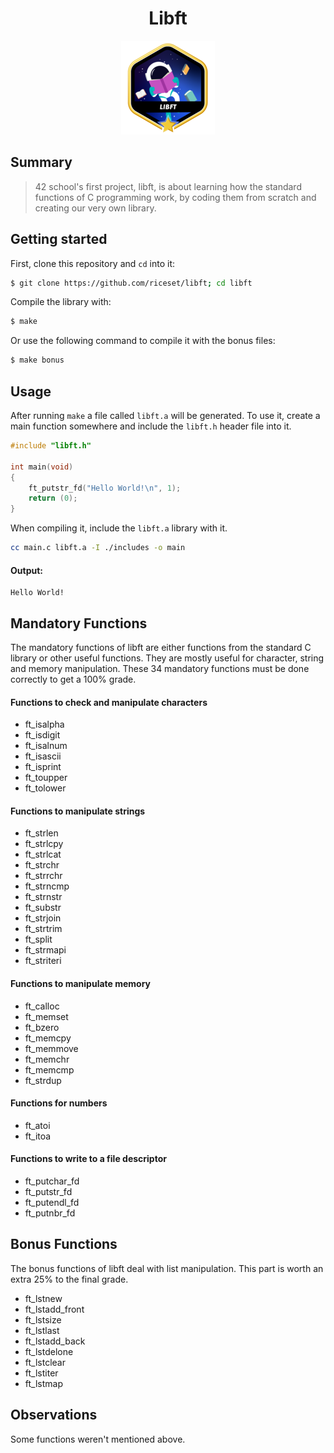 <h1 align="center">
	Libft
</h1>

<p align="center">
    <img src="https://github.com/riceset/riceset/blob/main/42_badges/libftm.png" />
</p>

## Summary
> 42 school's first project, libft, is about learning how
> the standard functions of C programming work, by coding
> them from scratch and creating our very own library.

## Getting started
First, clone this repository and `cd` into it:

```zsh
$ git clone https://github.com/riceset/libft; cd libft
```

Compile the library with:

```zsh
$ make
```

Or use the following command to compile it with the bonus files:

```zsh
$ make bonus
```

## Usage
After running `make` a file called `libft.a` will be generated.
To use it, create a main function somewhere and include the `libft.h` header file into it.

```c
#include "libft.h"

int main(void)
{
    ft_putstr_fd("Hello World!\n", 1);
    return (0);
}
```

When compiling it, include the `libft.a` library with it.

```sh
cc main.c libft.a -I ./includes -o main
```

#### Output:

```
Hello World!
```

## Mandatory Functions
The mandatory functions of libft are either functions from the standard C library or other useful functions.
They are mostly useful for character, string and memory manipulation. These 34 mandatory functions must be done correctly to get a 100% grade.

#### Functions to check and manipulate characters

- ft_isalpha
- ft_isdigit
- ft_isalnum
- ft_isascii
- ft_isprint
- ft_toupper
- ft_tolower

#### Functions to manipulate strings

- ft_strlen
- ft_strlcpy
- ft_strlcat
- ft_strchr
- ft_strrchr
- ft_strncmp
- ft_strnstr
- ft_substr
- ft_strjoin
- ft_strtrim
- ft_split
- ft_strmapi
- ft_striteri

#### Functions to manipulate memory

- ft_calloc
- ft_memset
- ft_bzero
- ft_memcpy
- ft_memmove
- ft_memchr
- ft_memcmp
- ft_strdup

#### Functions for numbers

- ft_atoi
- ft_itoa

#### Functions to write to a file descriptor

- ft_putchar_fd
- ft_putstr_fd
- ft_putendl_fd
- ft_putnbr_fd

## Bonus Functions
The bonus functions of libft deal with list manipulation. This part is worth an extra 25% to the final grade.

- ft_lstnew
- ft_lstadd_front
- ft_lstsize
- ft_lstlast
- ft_lstadd_back
- ft_lstdelone
- ft_lstclear
- ft_lstiter
- ft_lstmap

## Observations
Some functions weren't mentioned above.
